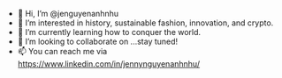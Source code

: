 - 👋 Hi, I’m @jenguyenanhnhu
- 👀 I’m interested in history, sustainable fashion, innovation, and crypto.
- 🌱 I’m currently learning how to conquer the world.
- 💞️ I’m looking to collaborate on ...stay tuned!
- 📫 You can reach me via https://www.linkedin.com/in/jennynguyenanhnhu/

<!---
jenguyenanhnhu/jenguyenanhnhu is a ✨ special ✨ repository because its `README.md` (this file) appears on your GitHub profile.
You can click the Preview link to take a look at your changes.
--->
